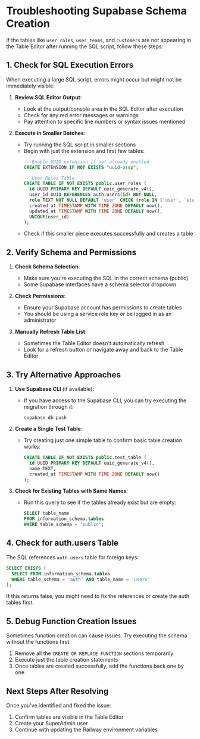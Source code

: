 # Troubleshooting Supabase Schema Creation

If the tables like `user_roles`, `user_teams`, and `customers` are not appearing in the Table Editor after running the SQL script, follow these steps:

## 1. Check for SQL Execution Errors

When executing a large SQL script, errors might occur but might not be immediately visible:

1. **Review SQL Editor Output**:
   - Look at the output/console area in the SQL Editor after execution
   - Check for any red error messages or warnings
   - Pay attention to specific line numbers or syntax issues mentioned

2. **Execute in Smaller Batches**:
   - Try running the SQL script in smaller sections
   - Begin with just the extension and first few tables:
     ```sql
     -- Enable UUID extension if not already enabled
     CREATE EXTENSION IF NOT EXISTS "uuid-ossp";

     -- User Roles Table
     CREATE TABLE IF NOT EXISTS public.user_roles (
       id UUID PRIMARY KEY DEFAULT uuid_generate_v4(),
       user_id UUID REFERENCES auth.users(id) NOT NULL,
       role TEXT NOT NULL DEFAULT 'user' CHECK (role IN ('user', 'staff', 'manager', 'admin', 'superadmin')),
       created_at TIMESTAMP WITH TIME ZONE DEFAULT now(),
       updated_at TIMESTAMP WITH TIME ZONE DEFAULT now(),
       UNIQUE(user_id)
     );
     ```
   - Check if this smaller piece executes successfully and creates a table

## 2. Verify Schema and Permissions

1. **Check Schema Selection**:
   - Make sure you're executing the SQL in the correct schema (public)
   - Some Supabase interfaces have a schema selector dropdown

2. **Check Permissions**:
   - Ensure your Supabase account has permissions to create tables
   - You should be using a service role key or be logged in as an administrator

3. **Manually Refresh Table List**:
   - Sometimes the Table Editor doesn't automatically refresh
   - Look for a refresh button or navigate away and back to the Table Editor

## 3. Try Alternative Approaches

1. **Use Supabase CLI** (if available):
   - If you have access to the Supabase CLI, you can try executing the migration through it:
     ```
     supabase db push
     ```

2. **Create a Single Test Table**:
   - Try creating just one simple table to confirm basic table creation works:
     ```sql
     CREATE TABLE IF NOT EXISTS public.test_table (
       id UUID PRIMARY KEY DEFAULT uuid_generate_v4(),
       name TEXT,
       created_at TIMESTAMP WITH TIME ZONE DEFAULT now()
     );
     ```

3. **Check for Existing Tables with Same Names**:
   - Run this query to see if the tables already exist but are empty:
     ```sql
     SELECT table_name 
     FROM information_schema.tables 
     WHERE table_schema = 'public';
     ```

## 4. Check for auth.users Table

The SQL references `auth.users` table for foreign keys:

```sql
SELECT EXISTS (
  SELECT FROM information_schema.tables 
  WHERE table_schema = 'auth' AND table_name = 'users'
);
```

If this returns false, you might need to fix the references or create the auth tables first.

## 5. Debug Function Creation Issues

Sometimes function creation can cause issues. Try executing the schema without the functions first:

1. Remove all the `CREATE OR REPLACE FUNCTION` sections temporarily
2. Execute just the table creation statements
3. Once tables are created successfully, add the functions back one by one

## Next Steps After Resolving

Once you've identified and fixed the issue:

1. Confirm tables are visible in the Table Editor
2. Create your SuperAdmin user
3. Continue with updating the Railway environment variables
